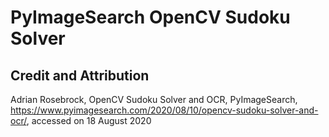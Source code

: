 # PyImageSearch OpenCV Sudoku Solver

## Credit and Attribution

Adrian Rosebrock, OpenCV Sudoku Solver and OCR, PyImageSearch, https://www.pyimagesearch.com/2020/08/10/opencv-sudoku-solver-and-ocr/, accessed on 18 August 2020



